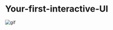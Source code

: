 # Your-first-interactive-UI
![gif](https://user-images.githubusercontent.com/50353804/161391649-51ccf5ac-6332-40b9-b2c5-522d9d8650bf.gif)
